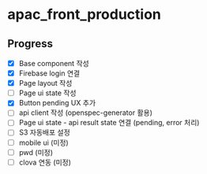 ﻿# apac_front_production

## Progress

- [X] Base component 작성
- [X] Firebase login 연결
- [X] Page layout 작성
- [ ] Page ui state 작성 
- [X] Button pending UX 추가  
- [ ] api client 작성 (openspec-generator 활용)
- [ ] Page ui state - api result state 연결 (pending, error 처리)
- [ ] S3 자동배포 설정
- [ ] mobile ui (미정)
- [ ] pwd (미정)
- [ ] clova 연동 (미정)
